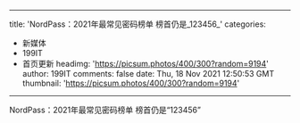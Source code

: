 
---
title: 'NordPass：2021年最常见密码榜单 榜首仍是_123456_'
categories: 
 - 新媒体
 - 199IT
 - 首页更新
headimg: 'https://picsum.photos/400/300?random=9194'
author: 199IT
comments: false
date: Thu, 18 Nov 2021 12:50:53 GMT
thumbnail: 'https://picsum.photos/400/300?random=9194'
---

<div>   
NordPass：2021年最常见密码榜单 榜首仍是“123456”  
</div>
            